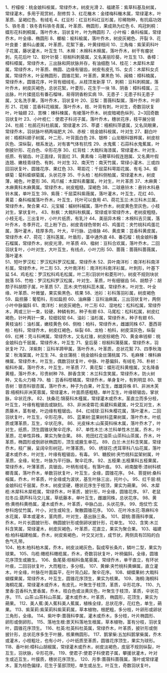 1、柠檬桉：桃金娘科桉属，常绿乔木，树皮光滑
2、福建茶：紫草科基及树属，常绿灌木，多用于观赏树，耐修剪
3、红花檵木：金缕梅科檵木属，常绿灌木，叶革质、呈褐红色、有绒毛
4、红豆杉：红豆杉科红豆杉属，珍稀物种，有抗癌功效
5、铁冬青：铁冬青科铁冬青属，叶革质、椭圆形，果成熟为红色
6、鸡冠刺桐：蝶形花科刺桐属，落叶乔木，羽状复叶，叶为椭圆形
7、小叶榕：桑科榕属，常绿乔木，叶全缘、椭圆形
8、榔榆：榆科榆属，落叶乔木，树皮灰褐色、开裂
9、花叶良姜：姜科山姜属，叶革质，花絮下垂，叶黄绿相间
10、三角梅：紫茉莉科叶子花属，藤状灌木，叶互生
11、木棉：木棉科木棉属，落叶乔木，树干有瘤状刺，先花后叶
12、软叶针葵：棕榈科刺葵属，又名美丽珍葵，叶互生
13、香樟：樟科樟属，常绿乔木，三出脉和网状脉并存，有油细胞
14、桂花：木犀科木犀属，常绿乔木，叶革质、椭圆、边缘有锯齿，树皮有皮孔
15、女贞：木犀科女贞属，常绿乔木，叶呈椭圆形，圆锥花絮，叶革质，果黑色
16、闽楠：樟科楠属，常绿乔木，圆锥花序，叶背有细绒毛，从枝顶发新芽
17、刺桐：豆科刺桐属，落叶乔木，树皮灰褐色，总状花絮，叶菱形，花生于一块
18、阴香：樟科樟属，三出脉，叶片揉搓后有番石榴味，易得阴香粉实病
19、无患子：无患子科无患子属，又名洗手果，落叶乔木，羽状复叶
20、豆梨：蔷薇科梨属，落叶乔木，叶卵形
21、花椒：芸香科花椒属，落叶乔木，枝、叶背有刺，叶对生，奇数羽状复叶，叶轴翅
22、苦楝：楝科楝属，有棱落叶乔木、树皮暗褐色纵列、2~3回奇数羽状复叶
23、小叶榄仁：使君子科诃子属，落叶乔木，穗状花序，枝平展分层
24、杜鹃：杜鹃花科杜鹃属，常绿灌木
25、苹婆：梧桐科萍婆属，又名凤眼果，常绿乔木，羽状脉叶柄两端肥大
26、赤桉：桃金娘科桉属，叶对生
27、翻白叶树：梧桐科翅子树属，叶二形，叶背面白色
28、银桦：山龙眼科银桦属，树皮棕灰色、深纵裂，根系发达，对有害气体有抗性
29、水鬼蕉：石蒜科水鬼蕉属，叶倒披针形、花白色、伞形花序
30、红背桂：大戟科海漆属，常绿灌木、叶对生、纸质、有锯齿、叶正面绿，背面红
31、黄素梅：马鞭草科假连翘属、又名黄叶假连翘、嫩枝青绿色、有刺、叶对生
32、南天竹：南天竹属，常绿小灌木、三或四回羽状复叶、圆锥花序、果红色
33、萼距花：千屈菜科萼距花属、有毛
34、蟛蜞菊：菊科蟛蜞菊属，头状花序
35、千头柏：柏科侧柏属，常绿灌木木，树皮薄，褐色，叶菱形
36、鸡爪槭：木犀科素馨属，叶对生，叶片革质
37、木麻黄：木麻黄科木麻黄属。常绿乔木，树皮粗糙，深褐色
38、二球悬铃木：悬铃木科悬铃木属，单叶互生
39、紫薇：千屈菜科紫薇属，落叶灌木，叶互生，花红
40、黄葛：桑科榕属落叶乔木，叶互生，托叶可以食用
41、荷花玉兰:木兰科木兰属，常绿乔木，聚合果
42、元宝槭：槭树科槭属，落叶乔木，树皮黄色至灰色，小枝对生，掌状复叶。
43、秋枫：大戟科秋枫属，常绿或半常绿乔木，老树皮粗糙，小枝无毛，三出复叶，小叶片纸质，有乳汁
44、美丽异木棉：木棉科吉贝属，落叶乔木，冬季开花，花上粉下白，树皮青绿色带刺
45、鸡蛋花：夹竹桃科鸡蛋花属，落叶灌木，枝厚多肉，叶大，平行脉、边缘脉
46、黄皮果：芸香科黄皮属，常绿乔木
47、荷花：莲科莲属，叶盾形，茎中通外直
48、番石榴：桃金娘科番石榴属，常绿乔木，树皮光滑，叶革质
49、楹树：豆科合欢属，落叶乔木，二回羽状复叶，小叶对生，大叶互生，有线点，小叶刀形
50、蔷薇：蔷薇科蔷薇属，落叶灌木 	
51、短叶罗汉松：罗汉松科罗汉松属，常绿乔木
52、异叶南洋杉：南洋杉科南洋杉属，常绿乔木，叶二形
53、大叶南洋杉：南洋杉科南洋衫属，叶刺形，叶基下延
54、鸡毛松：罗汉松科鸡毛松属，叶二形(羽状叶和菱形叶)，树皮不规则块状脱落
55、竹柏：罗汉松科罗汉松属，叶对生、革质，叶有细锯齿
56、胡颓子：胡颓子科胡颓子属，叶革质
57、蕊木:夹竹桃科蕊木属，常绿乔木，叶对生、叶全缘、叶革质、叶微皱，果实紫黑色、核果
58、池衫：衫科落羽衫属，树皮褐色
59、扁担藤：葡萄科，形如扁担
60、油麻藤：豆科油麻属，三出羽状复叶，两侧小叶中脉偏斜
61、南洋杉：树皮灰褐色，叶二形
62、湿地松：松科松属，常绿乔木，两或三针一束，较硬，种鳞有刺，种子有翅
63、马尾松：松科松属，树皮红褐色，针叶两针一束，较细较软
64、油衫：油杉属，常绿乔木，种子有翅
65、黄枝油杉：油杉属，嫩枝黄色
66、侧柏：柏科，常绿乔木，雌雄同株
67、墨西哥柏：柏科，常绿乔木，树皮红褐色，纵裂
68、龙柏：柏科，树皮深灰色，纵裂
69、红栲：壳斗科栲属，常绿乔木，又名红锥，树皮棕褐色
70、黄金串钱柳：桃金娘科白千层属，常绿乔木，叶互生
71、皇后葵：棕榈科蒲葵属，常绿乔木，羽状复叶
72、洋紫荆：豆科羊蹄甲属，落叶乔木，叶革质，总状花絮
73、四季秋海棠：秋海棠属，叶互生
74、金丝蒲桃：桃金娘科金丝蒲桃属
75、毛麻楝：楝科麻楝属，常绿乔木，叶互生，偶数羽状复叶，中脉、叶基偏斜，有绒毛
76、朴树：榆科朴属，落叶乔木，叶互生，叶革质
77、黄花梨：蝶形花科黄檀属，又名降香黄檀，落叶乔木，珍贵树种
78、醉香含笑：木兰科含笑属，常绿乔木，防火树种，又名火力楠
79、柚：芸香科柑橘属，常绿乔木，单身复叶，有刺明显
80、银杏树：银杏科银杏属，落叶乔木，种子为白果，叶互生，雌雄异株
81、非洲木芙蓉:梧桐科非洲芙蓉属，常绿灌木，叶面质感粗糙，单叶互生，叶缘顿锯齿，掌状脉，伞状花序。
82、扶桑花:锦葵科木槿属，常绿灌木或乔木，茎直立而多分枝，叶互生，叶缘有粗锯齿或缺刻。
83、非洲凌霄花:紫葳科紫葳属，叶交互对生，木质藤木，茎有棱，叶边缘有粗锯齿。
84、红绒球:豆科朱樱花属，落叶灌木，二回羽状复叶，叶互生，伞形花序。
85、蓝果树:蓝果树科蓝果树属，落叶乔木，叶纸质或薄革质，互生，伞状花序。
86、光皮梾木:山茱萸科梾木属，落叶乔木了，叶对生，纸质，顶生圆锥状聚伞花序。
87、单性木兰:木兰科单性木兰属，乔木，叶革质，花单性异株，果实为聚合果。
88、苑田红花油茶:山茶科山茶属，乔木，叶革质，椭圆形或倒卵状椭圆形，顶生或腋生单花。
89、白兰:木兰科含笑属，常绿乔木，枝广展，呈阔伞形树冠，叶薄革质。
90、绣球花:虎耳草科八仙花属，落叶灌木或乔木，叶对生，叶缘有粗锯齿，有毒。
91、糖胶树:夹竹桃科盆架树属，叶革质，全缘，轮生，叶脉为平行脉。聚伞花序。
92、五桠果:五桠果科五桠果属，常绿乔木，叶薄革质，具锯齿，叶柄有绒毛，有落叶痕。
93、岭南酸枣:漆树科槟榔青属，落叶乔木，单数羽状复叶，叶互生，全缘，圆锥花序。
94、菩提树:桑科榕属，乔木，叶革质，叶全缘或为波状，基生叶脉三出，托叶小。
95、红千层:桃金娘科红千层属，乔木，树皮坚硬，穗状花序生于枝顶，果实为蒴果。
96、木犀榄:木犀科木犀榄属，常绿乔木，叶革质，披针形，叶全缘，圆锥花序。
97、老鼠拉冬瓜:葫芦科马交儿属，草纸藤本，单叶互生，雌雄同株，总状花序。
98、黄杨:黄杨科黄杨属，灌木或乔木，叶革质，中脉凸出，头状花序。
99、炮仗竹:玄参科炮仗竹属，叶小，对生或轮生，聚散圆锥花序。
100、花叶冷水花:荨麻科冷水花属，草本或灌木，茎肉质，叶对生，基出脉三条。
101、碧桃:蔷薇科李属，乔木，叶片长圆披针形、椭圆披针形或倒卵状披针形，花单生。
102、含笑:木兰科含笑属，常绿灌木，树皮灰褐色，叶革质，花直立，果实为聚合果。
103、福建柏:柏科福建柏属，乔木，树皮紫褐色， 叶交叉对生，成节状，两侧具有凹陷的白色气孔带。         
104、柏木:柏科柏木属，乔木，树皮淡褐灰色，裂成窄长条片，鳞叶二型，果实为球果。
105、乌榄:橄榄科橄榄属，乔木，奇数羽状复叶，叶柄偏斜，全缘，圆锥花序顶生或腋生。
106、鱼尾葵:棕榈科鱼尾葵属，常绿乔木，单干直立，有环状叶痕，二回羽状复叶，大而粗壮，多分枝。
107、黄蝉:夹竹桃科黄蝉属，直立灌木，叶全缘，叶脉在叶面扁平，在叶背凸起，聚伞花序。
108、蝴蝶果树:大戟科蝴蝶果属，常绿乔木，叶互生，圆锥花序顶生，果实为核果。
109、海桐:海桐科海桐花属，常绿灌木或乔木，有皮孔，叶聚生于枝顶，革质，伞形花序。
110、九里香:芸香科九里香属，乔木，枝白色或淡黄灰色，叶聚生于枝顶，革质，伞状花序。
111、山茶:山茶科山茶属，灌木或乔木，叶革质，	椭圆形，花顶生，果实为蒴果。
112、美人蕉:美人蕉科美人蕉属，植株全绿，总状花序，花红色，单生，蒴果。
113、紫茉莉:紫茉莉科紫茉莉属，草本植物，根肥粗，多分枝，叶卵形或卵状三角形，全缘。
114、紫叶李:蔷薇科李属，灌木或乔木，多分枝，叶片椭圆形、卵形或倒卵形。
115、落地生根:景天科落地生根属，草本植物，茎有分枝，羽状复叶，圆锥花序顶生。
116、杜英:杜英科杜英属，常绿乔木，叶革质，披针形或倒披针形，总状花序多生于叶腋，核果椭圆形。
117、鹅掌柴:五加科鹅掌柴属，乔木或灌木，小枝粗壮，也有小叶，小叶纸质至革质，圆锥花序顶生，果实为球形。
118、香叶树:樟科山胡椒属，常绿灌木或乔木，树皮淡褐色，皮层不规则纵裂，叶互生，羽状脉，伞形花序。
119、使君子:使君子科使君子属，攀援状灌木，叶对生或近互生，叶膜质，穗状花序顶生。
120、月季:蔷薇科蔷薇属，落叶或常绿灌木，茎为棕色偏绿，花生于茎部顶短，单生或丛生。叶互生，奇数羽状复叶。